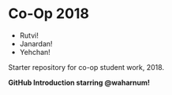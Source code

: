 # Co-Op 2018

* Rutvi!
* Janardan!
* Yehchan!

Starter repository for co-op student work, 2018.

**GitHub Introduction starring @waharnum!**
